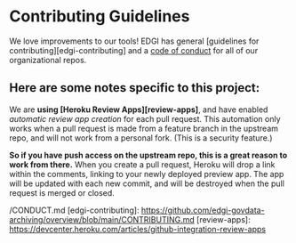 # Contributing Guidelines

We love improvements to our tools! EDGI has general [guidelines for contributing][edgi-contributing] and a [code of conduct][edgi-conduct] for all of our organizational repos.

## Here are some notes specific to this project:

We are **using [Heroku Review Apps][review-apps]**, and have enabled _automatic review app creation_ for each pull request. This automation only works when a pull request is made from a feature branch in the upstream repo, and will not work from a personal fork. (This is a security feature.)

**So if you have push access on the upstream repo, this is a great reason to work from there.** When you create a pull request, Heroku will drop a link within the comments, linking to your newly deployed preview app. The app will be updated with each new commit, and will be destroyed when the pull request is merged or closed.

<!-- Links -->
[edgi-conduct]: https://github.com/edgi-govdata-archiving/overview/blob/
/CONDUCT.md
[edgi-contributing]: https://github.com/edgi-govdata-archiving/overview/blob/main/CONTRIBUTING.md
[review-apps]: https://devcenter.heroku.com/articles/github-integration-review-apps
